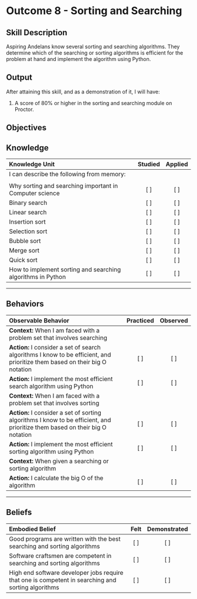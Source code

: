 # Outcome 8 - Sorting and Searching

**Skill Description**
----------
Aspiring Andelans know several sorting and searching algorithms. They determine which of the searching or sorting algorithms is efficient for the problem at hand and implement the algorithm using Python.


**Output**
----------
After attaining this skill, and as a demonstration of it, I will have:

1. A score of 80% or higher in the sorting and searching module on Proctor.


**Objectives**
----------
## **Knowledge**


| Knowledge Unit   |      Studied      | Applied |
|:-------------|:------------------:|:--------:|
| I can describe the following from memory: | | |
||||
| Why sorting and searching important in Computer science | [ ] | [ ]  |
| Binary search | [ ] | [ ]  |
| Linear search | [ ] | [ ]  |
| Insertion sort | [ ] | [ ]  |
| Selection sort | [ ] | [ ]  |
| Bubble sort | [ ] | [ ]  |
| Merge sort | [ ] | [ ]  |
| Quick sort | [ ] | [ ] |
| How to implement sorting and searching algorithms in Python  | [ ] | [ ]  |



----------


## **Behaviors**


| Observable Behavior   |      Practiced      | Observed |
|:-------------|:------------------:|:--------:|
| **Context:** When I am faced with a problem set that involves searching|||
| **Action:** I consider a set of search algorithms I know to be efficient, and prioritize them based on their big O notation | [ ] | [ ]  |
| **Action:** I implement the most efficient search algorithm using Python |   [ ]   |   [ ]  |
| **Context:** When I am faced with a problem set that involves sorting|||
| **Action:** I consider a set of sorting algorithms I know to be efficient, and prioritize them based on their big O notation |   [ ]   |   [ ]  |
| **Action:** I implement the most efficient sorting algorithm using Python |   [ ]   |   [ ]  |
| **Context:** When given a searching or sorting algorithm|||
| **Action:** I calculate the big O of the algorithm |  [ ]   |   [ ]  |


----------


## **Beliefs**


| Embodied Belief   |      Felt      | Demonstrated |
|:-------------|:------------------:|:--------:|
| Good programs are written with the best searching and sorting algorithms | [ ] | [ ]  |
| Software craftsmen are competent in searching and sorting algorithms | [ ] | [ ]  |
| High end software developer jobs require that one is competent in searching and sorting algorithms | [ ] | [ ]  |
